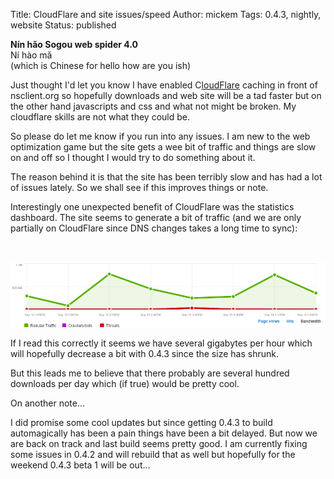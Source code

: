 Title: CloudFlare and site issues/speed
Author: mickem
Tags: 0.4.3, nightly, website
Status: published

**Nín hǎo Sogou web spider 4.0**\
 Ní hào mǎ\
 (which is Chinese for hello how are you ish)

Just thought I'd let you know I have enabled
C[loudFlare](https://www.cloudflare.com/) caching in front of
nsclient.org so hopefully downloads and web site will be a tad faster
but on the other hand javascripts and css and what not might be broken.
My cloudflare skills are not what they could be.

So please do let me know if you run into any issues. I am new to the web
optimization game but the site gets a wee bit of traffic and things are
slow on and off so I thought I would try to do something about it.

<!--more-->

The reason behind it is that the site has been terribly slow and has had
a lot of issues lately. So we shall see if this improves things or note.

Interestingly one unexpected benefit of CloudFlare was the statistics
dashboard. The site seems to generate a bit of traffic (and we are only
partially on CloudFlare since DNS changes takes a long time to sync):

 

![Stats from Cloudflare](/images/blog/partially-on-cludflare.png)

If I read this correctly it seems we have several gigabytes per hour
which will hopefully decrease a bit with 0.4.3 since the size has
shrunk.

But this leads me to believe that there probably are several hundred
downloads per day which (if true) would be pretty cool.

On another note...

I did promise some cool updates but since getting 0.4.3 to build
automagically has been a pain things have been a bit delayed. But now we
are back on track and last build seems pretty good. I am currently
fixing some issues in 0.4.2 and will rebuild that as well but hopefully
for the weekend 0.4.3 beta 1 will be out...

 
